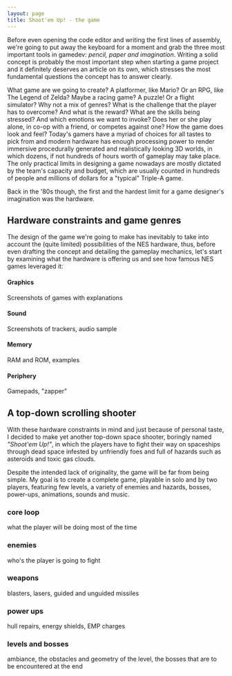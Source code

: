 ```yaml
---
layout: page
title: Shoot'em Up! - the game
---
```

Before even opening the code editor and writing the first lines of assembly,
we're going to put away the keyboard for a moment and grab the three most
important tools in gamedev: _pencil, paper and imagination_. Writing a solid
concept is probably the most important step when starting a game project and it
definitely deserves an article on its own, which stresses the most fundamental
questions the concept has to answer clearly.

What game are we going to create? A platformer, like Mario? Or an RPG, like The
Legend of Zelda? Maybe a racing game? A puzzle! Or a flight simulator? Why not a
mix of genres? What is the challenge that the player has to overcome? And what
is the reward? What are the skills being stressed? And which emotions we want to
invoke? Does her or she play alone, in co-op with a friend, or competes against
one? How the game does look and feel? Today's gamers have a myriad of choices
for all tastes to pick from and modern hardware has enough processing power to
render immersive procedurally generated and realistically looking 3D worlds, in
which dozens, if not hundreds of hours worth of gameplay may take place. The
only practical limits in designing a game nowadays are mostly dictated by the
team's capacity and budget, which are usually counted in hundreds of people and
millions of dollars for a "typical" Triple-A game.

Back in the '80s though, the first and the hardest limit for a game designer's
imagination was the hardware.

## Hardware constraints and game genres
The design of the game we're going to make has inevitably to take into account
the (quite limited) possibilities of the NES hardware, thus, before even
drafting the concept and detailing the gameplay mechanics, let's start by
examining what the hardware is offering us and see how famous NES games
leveraged it:

#### Graphics
Screenshots of games with explanations

#### Sound
Screenshots of trackers, audio sample

#### Memory
RAM and ROM, examples

#### Periphery
Gamepads, "zapper"

## A top-down scrolling shooter
With these hardware constraints in mind and just because of personal taste, I
decided to make yet another top-down space shooter, boringly named _"Shoot'em
Up!"_, in which the players have to fight their way on spaceships through dead
space infested by unfriendly foes and full of hazards such as asteroids and
toxic gas clouds.

Despite the intended lack of originality, the game will be far from being
simple. My goal is to create a complete game, playable in solo and by two
players, featuring few levels, a variety of enemies and hazards, bosses,
power-ups, animations, sounds and music.

### core loop
what the player will be doing most of the time

### enemies
who's the player is going to fight

### weapons
blasters, lasers, guided and unguided missiles

### power ups
hull repairs, energy shields, EMP charges

### levels and bosses
ambiance, the obstacles and geometry of the level, the bosses that are to be encountered at the end
